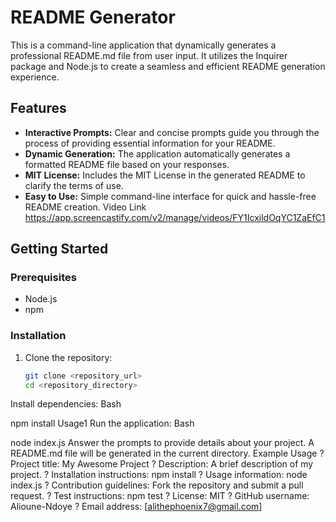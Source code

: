 # README Generator

This is a command-line application that dynamically generates a professional README.md file from user input. It utilizes the Inquirer package and Node.js to create a seamless and efficient README generation experience.

## Features

* **Interactive Prompts:**  Clear and concise prompts guide you through the process of providing essential information for your README.
* **Dynamic Generation:**  The application automatically generates a formatted README file based on your responses.
* **MIT License:**  Includes the MIT License in the generated README to clarify the terms of use.
* **Easy to Use:**  Simple command-line interface for quick and hassle-free README creation.
  Video Link
  https://app.screencastify.com/v2/manage/videos/FY1IcxildOqYC1ZaEfC1
  
## Getting Started

### Prerequisites

* Node.js
* npm

### Installation

1. Clone the repository:
   ```bash
   git clone <repository_url>
   cd <repository_directory>
Install dependencies:
Bash

npm install
Usage1
Run the application:
Bash

node index.js
Answer the prompts to provide details about your project.
A README.md file will be generated in the current directory.
Example Usage
? Project title: My Awesome Project
? Description: A brief description of my project.
? Installation instructions: npm install
? Usage information: node index.js
? Contribution guidelines: Fork the repository and submit a pull request.
? Test instructions: npm test
? License: MIT
? GitHub username: Alioune-Ndoye
? Email address: [alithephoenix7@gmail.com]
